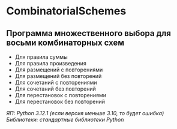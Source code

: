 # CombinatorialSchemes
## **Программа множественного выбора для восьми комбинаторных схем**
- Для правила суммы
- Для правила произведения
- Для размещений с повторениями
- Для размещений без повторений
- Для сочетаний с повторениями
- Для сочетаний без повторений
- Для перестановок с повторениями
- Для перестановок без повторений

_ЯП: Python 3.12.1 (если версия меньше 3.10, то будет ошибка)_
_Библиотеки: стандартные библиотеки Python_

